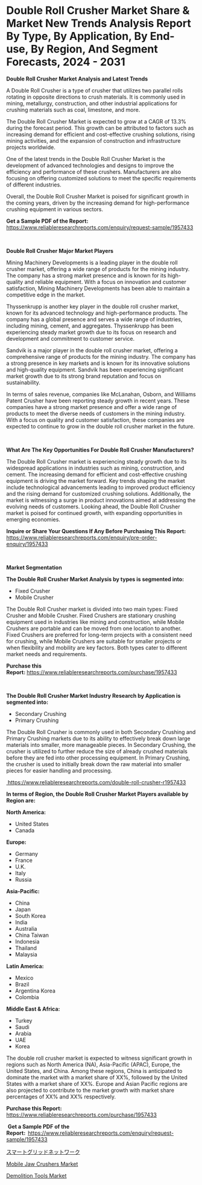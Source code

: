 <p><h1>Double Roll Crusher Market Share & Market New Trends Analysis Report By Type, By Application, By End-use, By Region, And Segment Forecasts, 2024 - 2031</h1></p><p><strong>Double Roll Crusher Market Analysis and Latest Trends</strong></p>
<p><p>A Double Roll Crusher is a type of crusher that utilizes two parallel rolls rotating in opposite directions to crush materials. It is commonly used in mining, metallurgy, construction, and other industrial applications for crushing materials such as coal, limestone, and more.</p><p>The Double Roll Crusher Market is expected to grow at a CAGR of 13.3% during the forecast period. This growth can be attributed to factors such as increasing demand for efficient and cost-effective crushing solutions, rising mining activities, and the expansion of construction and infrastructure projects worldwide.</p><p>One of the latest trends in the Double Roll Crusher Market is the development of advanced technologies and designs to improve the efficiency and performance of these crushers. Manufacturers are also focusing on offering customized solutions to meet the specific requirements of different industries.</p><p>Overall, the Double Roll Crusher Market is poised for significant growth in the coming years, driven by the increasing demand for high-performance crushing equipment in various sectors.</p></p>
<p><strong>Get a Sample PDF of the Report:&nbsp;</strong> <a href="https://www.reliableresearchreports.com/enquiry/request-sample/1957433">https://www.reliableresearchreports.com/enquiry/request-sample/1957433</a></p>
<p>&nbsp;</p>
<p><strong>Double Roll Crusher Major Market Players</strong></p>
<p><p>Mining Machinery Developments is a leading player in the double roll crusher market, offering a wide range of products for the mining industry. The company has a strong market presence and is known for its high-quality and reliable equipment. With a focus on innovation and customer satisfaction, Mining Machinery Developments has been able to maintain a competitive edge in the market.</p><p>Thyssenkrupp is another key player in the double roll crusher market, known for its advanced technology and high-performance products. The company has a global presence and serves a wide range of industries, including mining, cement, and aggregates. Thyssenkrupp has been experiencing steady market growth due to its focus on research and development and commitment to customer service.</p><p>Sandvik is a major player in the double roll crusher market, offering a comprehensive range of products for the mining industry. The company has a strong presence in key markets and is known for its innovative solutions and high-quality equipment. Sandvik has been experiencing significant market growth due to its strong brand reputation and focus on sustainability.</p><p>In terms of sales revenue, companies like McLanahan, Osborn, and Williams Patent Crusher have been reporting steady growth in recent years. These companies have a strong market presence and offer a wide range of products to meet the diverse needs of customers in the mining industry. With a focus on quality and customer satisfaction, these companies are expected to continue to grow in the double roll crusher market in the future.</p></p>
<p>&nbsp;</p>
<p><strong>What Are The Key Opportunities For Double Roll Crusher Manufacturers?</strong></p>
<p><p>The Double Roll Crusher market is experiencing steady growth due to its widespread applications in industries such as mining, construction, and cement. The increasing demand for efficient and cost-effective crushing equipment is driving the market forward. Key trends shaping the market include technological advancements leading to improved product efficiency and the rising demand for customized crushing solutions. Additionally, the market is witnessing a surge in product innovations aimed at addressing the evolving needs of customers. Looking ahead, the Double Roll Crusher market is poised for continued growth, with expanding opportunities in emerging economies.</p></p>
<p><strong>Inquire or Share Your Questions If Any Before Purchasing This Report:</strong> <a href="https://www.reliableresearchreports.com/enquiry/pre-order-enquiry/1957433">https://www.reliableresearchreports.com/enquiry/pre-order-enquiry/1957433</a></p>
<p>&nbsp;</p>
<p><strong>Market Segmentation</strong></p>
<p><strong>The Double Roll Crusher Market Analysis by types is segmented into:</strong></p>
<p><ul><li>Fixed Crusher</li><li>Mobile Crusher</li></ul></p>
<p><p>The Double Roll Crusher market is divided into two main types: Fixed Crusher and Mobile Crusher. Fixed Crushers are stationary crushing equipment used in industries like mining and construction, while Mobile Crushers are portable and can be moved from one location to another. Fixed Crushers are preferred for long-term projects with a consistent need for crushing, while Mobile Crushers are suitable for smaller projects or when flexibility and mobility are key factors. Both types cater to different market needs and requirements.</p></p>
<p><strong>Purchase this Report:&nbsp;</strong><a href="https://www.reliableresearchreports.com/purchase/1957433">https://www.reliableresearchreports.com/purchase/1957433</a></p>
<p>&nbsp;</p>
<p><strong>The Double Roll Crusher Market Industry Research by Application is segmented into:</strong></p>
<p><ul><li>Secondary Crushing</li><li>Primary Crushing</li></ul></p>
<p><p>The Double Roll Crusher is commonly used in both Secondary Crushing and Primary Crushing markets due to its ability to effectively break down large materials into smaller, more manageable pieces. In Secondary Crushing, the crusher is utilized to further reduce the size of already crushed materials before they are fed into other processing equipment. In Primary Crushing, the crusher is used to initially break down the raw material into smaller pieces for easier handling and processing.</p></p>
<p><a href="https://www.reliableresearchreports.com/double-roll-crusher-r1957433">&nbsp;https://www.reliableresearchreports.com/double-roll-crusher-r1957433</a></p>
<p><strong>In terms of Region, the Double Roll Crusher Market Players available by Region are:</strong></p>
<p>
    <p> <strong> North America: </strong>
        <ul>
            <li>United States</li>
            <li>Canada</li>
        </ul>
        </p> 
    <p> <strong> Europe: </strong>
        <ul>
            <li>Germany</li>
            <li>France</li>
            <li>U.K.</li>
            <li>Italy</li>
            <li>Russia</li>
        </ul>
        </p> 
    <p> <strong> Asia-Pacific: </strong>
        <ul>
            <li>China</li>
            <li>Japan</li>
            <li>South Korea</li>
            <li>India</li>
            <li>Australia</li>
            <li>China Taiwan</li>
            <li>Indonesia</li>
            <li>Thailand</li>
            <li>Malaysia</li>
        </ul>
        </p> 
    <p> <strong> Latin America: </strong>
        <ul>
            <li>Mexico</li>
            <li>Brazil</li>
            <li>Argentina Korea</li>
            <li>Colombia</li>
        </ul>
        </p> 
    <p> <strong> Middle East & Africa: </strong>
        <ul>
            <li>Turkey</li>
            <li>Saudi</li>
            <li>Arabia</li>
            <li>UAE</li>
            <li>Korea</li>
        </ul>
    </p>
    </p>
<p><p>The double roll crusher market is expected to witness significant growth in regions such as North America (NA), Asia-Pacific (APAC), Europe, the United States, and China. Among these regions, China is anticipated to dominate the market with a market share of XX%, followed by the United States with a market share of XX%. Europe and Asian Pacific regions are also projected to contribute to the market growth with market share percentages of XX% and XX% respectively.</p></p>
<p><strong>Purchase this Report: </strong><a href="https://www.reliableresearchreports.com/purchase/1957433">https://www.reliableresearchreports.com/purchase/1957433</a></p>
<p>&nbsp;<strong>Get a Sample PDF of the Report:&nbsp;&nbsp;</strong><a href="https://www.reliableresearchreports.com/enquiry/request-sample/1957433">https://www.reliableresearchreports.com/enquiry/request-sample/1957433</a></p>
<p><strong></strong></p>
<p><p><a href="https://github.com/Sophiaard2003/Market-Research-Report-List-1/blob/main/630549027747.md">スマートグリッドネットワーク</a></p><p><a href="https://github.com/brenzgnarento/Market-Research-Report-List-2/blob/main/mobile-jaw-crushers-market.md">Mobile Jaw Crushers Market</a></p><p><a href="https://github.com/jerrycopelandthomaswsqd8q/Market-Research-Report-List-2/blob/main/demolition-tools-market.md">Demolition Tools Market</a></p></p>